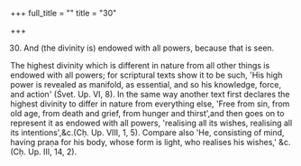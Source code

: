 +++
full_title = ""
title = "30"

+++




30. And (the divinity is) endowed with all powers, because that is seen.

The highest divinity which is different in nature from all other things is endowed with all powers; for scriptural texts show it to be such, 'His high power is revealed as manifold, as essential, and so his knowledge, force, and action' (Śvet. Up. VI, 8). In the same way another text first declares the highest divinity to differ in nature from everything else, 'Free from sin, from old age, from death and grief, from hunger and thirst',and then goes on to represent it as endowed with all powers, 'realising all its wishes, realising all its intentions',&c.(Cḥ. Up. VIII, 1, 5). Compare also 'He, consisting of mind, having praṇa for his body, whose form is light, who realises his wishes,' &c. (Cḥ. Up. III, 14, 2).

